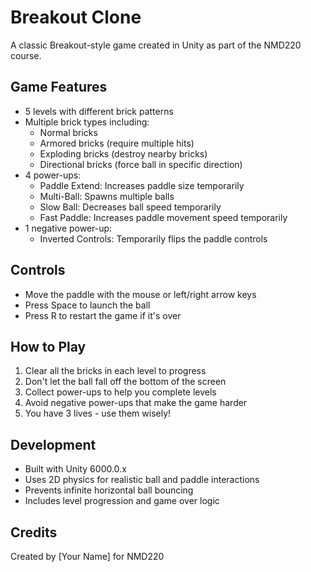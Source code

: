 # Breakout Clone

A classic Breakout-style game created in Unity as part of the NMD220 course.

## Game Features

- 5 levels with different brick patterns
- Multiple brick types including:
  - Normal bricks
  - Armored bricks (require multiple hits)
  - Exploding bricks (destroy nearby bricks)
  - Directional bricks (force ball in specific direction)
- 4 power-ups:
  - Paddle Extend: Increases paddle size temporarily
  - Multi-Ball: Spawns multiple balls
  - Slow Ball: Decreases ball speed temporarily
  - Fast Paddle: Increases paddle movement speed temporarily
- 1 negative power-up:
  - Inverted Controls: Temporarily flips the paddle controls

## Controls

- Move the paddle with the mouse or left/right arrow keys
- Press Space to launch the ball
- Press R to restart the game if it's over

## How to Play

1. Clear all the bricks in each level to progress
2. Don't let the ball fall off the bottom of the screen
3. Collect power-ups to help you complete levels
4. Avoid negative power-ups that make the game harder
5. You have 3 lives - use them wisely!

## Development

- Built with Unity 6000.0.x
- Uses 2D physics for realistic ball and paddle interactions
- Prevents infinite horizontal ball bouncing
- Includes level progression and game over logic

## Credits

Created by [Your Name] for NMD220 